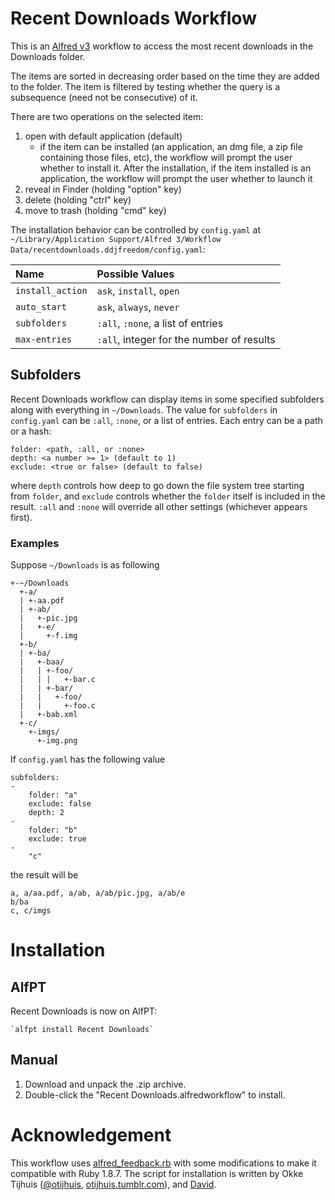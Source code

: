 # Recent Downloads Workflow
This is an [Alfred v3](http://www.alfredapp.com) workflow to access
the most recent downloads in the Downloads folder.

The items are sorted in decreasing order based on the time they
are added to the folder. The item is filtered by testing whether
the query is a subsequence (need not be consecutive) of it.

There are two operations on the selected item:

1. open with default application (default)
   - if the item can be installed (an application, an dmg file, a zip
   file containing those files, etc), the workflow will prompt the user
   whether to install it. After the installation, if the item installed
   is an application, the workflow will prompt the user whether to launch
   it
2. reveal in Finder (holding "option" key)
3. delete (holding "ctrl" key)
4. move to trash (holding "cmd" key)

The installation behavior can be controlled by `config.yaml` at
`~/Library/Application Support/Alfred 3/Workflow Data/recentdownloads.ddjfreedom/config.yaml`:

| Name | Possible Values |
|:-----|:----------------|
| `install_action` | `ask`, `install`, `open` |
| `auto_start` | `ask`, `always`, `never`|
| `subfolders` | `:all`, `:none`, a list of entries |
| `max-entries`| `:all`, integer for the number of results |

## Subfolders
Recent Downloads workflow can display items in some specified subfolders along with everything in `~/Downloads`. The value for `subfolders` in `config.yaml` can be `:all`, `:none`, or a list of entries. Each entry can be a path or a hash:

```no-highlight
folder: <path, :all, or :none>
depth: <a number >= 1> (default to 1)
exclude: <true or false> (default to false)
```
where `depth` controls how deep to go down the file system tree starting from `folder`, and `exclude` controls whether the `folder` itself is included in the result. `:all` and `:none` will override all other settings (whichever appears first).

### Examples
Suppose `~/Downloads` is as following
```no-highlight
+-~/Downloads
  +-a/
  | +-aa.pdf
  | +-ab/
  |   +-pic.jpg
  |   +-e/
  |     +-f.img
  +-b/
  | +-ba/
  |   +-baa/
  |   | +-foo/
  |   | |   +-bar.c
  |   | +-bar/
  |   |   +-foo/
  |   |     +-foo.c
  |   +-bab.xml
  +-c/
    +-imgs/
      +-img.png
```
If `config.yaml` has the following value
```no-highlight
subfolders:
-
    folder: "a"
    exclude: false
    depth: 2
-
    folder: "b"
    exclude: true
-
	"c"
```
the result will be
```no-highlight
a, a/aa.pdf, a/ab, a/ab/pic.jpg, a/ab/e
b/ba
c, c/imgs
```
# Installation
## AlfPT
Recent Downloads is now on AlfPT:

    `alfpt install Recent Downloads`

## Manual
1. Download and unpack the .zip archive.
2. Double-click the "Recent Downloads.alfredworkflow" to install.

# Acknowledgement
This workflow uses [alfred_feedback.rb](https://gist.github.com/4555836)
with some modifications to make it compatible with Ruby 1.8.7.
The script for installation is written by Okke Tijhuis ([@otijhuis](https://twitter.com/@otijhuis),
[otijhuis.tumblr.com](http://otijhuis.tumblr.com)), and [David](http://jdfwarrior.tumblr.com).

